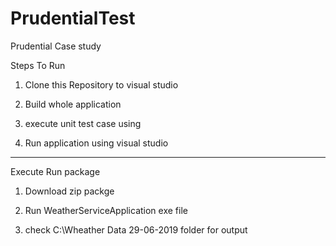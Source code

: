 # PrudentialTest
Prudential Case study

Steps To Run 

1. Clone this Repository to visual studio

2. Build whole application

3. execute unit test case using 

4. Run application using visual studio
---------------------------------------------------------------------------------------
Execute Run package
1. Download zip packge 

2. Run WeatherServiceApplication exe file

3. check C:\Wheather Data 29-06-2019 folder for output




